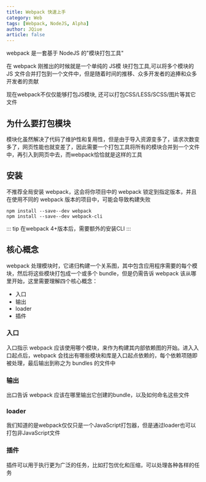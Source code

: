 ```yaml
---
title: Webpack 快速上手
category: Web
tags: [Webpack, NodeJS, Alpha]
author: JQiue
article: false
---
```


webpack 是一套基于 NodeJS 的"模块打包工具"

在 webpack 刚推出的时候就是一个单纯的 JS模 块打包工具,可以将多个模块的 JS 文件合并打包到一个文件中，但是随着时间的推移、众多开发者的追捧和众多开发者的贡献

现在webpack不仅仅能够打包JS模块, 还可以打包CSS/LESS/SCSS/图片等其它文件

## 为什么要打包模块

模块化虽然解决了代码了维护性和复用性，但是由于导入资源变多了，请求次数变多了，网页性能也就变差了，因此需要一个打包工具将所有的模块合并到一个文件中，再引入到网页中去，而webpack恰恰就是这样的工具

## 安装

不推荐全局安装 webpack，这会将你项目中的 webpack 锁定到指定版本，并且在使用不同的 webpack 版本的项目中，可能会导致构建失败

```shell script
npm install --save--dev webpack
npm install --save--dev webpack-cli
```

::: tip
在webpack 4+版本后，需要额外的安装CLI
:::

## 核心概念

webpack 处理模块时，它递归构建一个关系图，其中包含应用程序需要的每个模块，然后将这些模块打包成一个或多个 bundle，但是仍需告诉 webpack 该从哪里开始，这里需要理解四个核心概念：

+ 入口
+ 输出
+ loader
+ 插件

### 入口

入口指示 webpack 应该使用哪个模块，来作为构建其内部依赖图的开始。进入入口起点后，webpack 会找出有哪些模块和库是入口起点依赖的，每个依赖项随即被处理，最后输出到称之为 bundles 的文件中

### 输出

出口告诉 webpack 应该在哪里输出它创建的bundle，以及如何命名这些文件

### loader

我们知道的是webpack仅仅只是一个JavaScript打包器，但是通过loader也可以打包非JavaScript文件

### 插件

插件可以用于执行更为广泛的任务，比如打包优化和压缩，可以处理各种各样的任务
